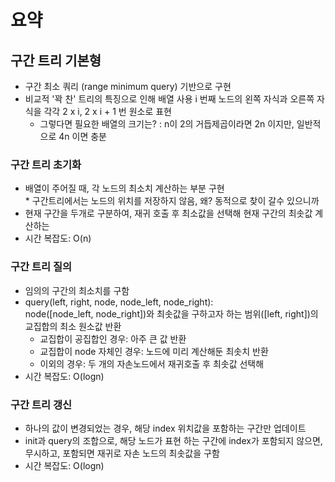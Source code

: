 # 요약
## 구간 트리 기본형 
- 구간 최소 쿼리 (range minimum query) 기반으로 구현
- 비교적 '꽉 찬' 트리의 특징으로 인해 배열 사용
   i 번째 노드의 왼쪽 자식과 오른쪽 자식을 각각 2 x i, 2 x i + 1 번 원소로 표현
   - 그렇다면 필요한 배열의 크기는? : n이 2의 거듭제곱이라면 2n 이지만, 일반적으로 4n 이면 충분
### 구간 트리 초기화 
- 배열이 주어질 때, 각 노드의 최소치 계산하는 부분 구현<br>
&#42; 구간트리에서는 노드의 위치를 저장하지 않음, 왜? 동적으로 찾이 갈수 있으니까
- 현재 구간을 두개로 구분하여, 재귀 호출 후 최소값을 선택해 현재 구간의 최솟값 계산하는
- 시간 복잡도: O(n)

### 구간 트리 질의
- 임의의 구간의 최소치를 구함
- query(left, right, node, node_left, node_right): <br>
node([node_left, node_right])와 최솟값을 구하고자 하는 범위([left, right])의 교집합의 최소 원소값 반환
  - 교집합이 공집합인 경우: 아주 큰 값 반환
  - 교집합이 node 자체인 경우: 노드에 미리 계산해둔 최솟치 반환
  - 이외의 경우: 두 개의 자손노드에서 재귀호출 후 최솟값 선택해
- 시간 복잡도: O(logn)

### 구간 트리 갱신
- 하나의 값이 변경되었는 경우, 해당 index 위치값을 포함하는 구간만 업데이트
- init과 query의 조합으로, 해당 노드가 표현 하는 구간에 index가 포함되지 않으면, 무시하고, 포함되면 재귀로 자손 노드의 최솟값을 구함
- 시간 복잡도: O(logn)



    
 